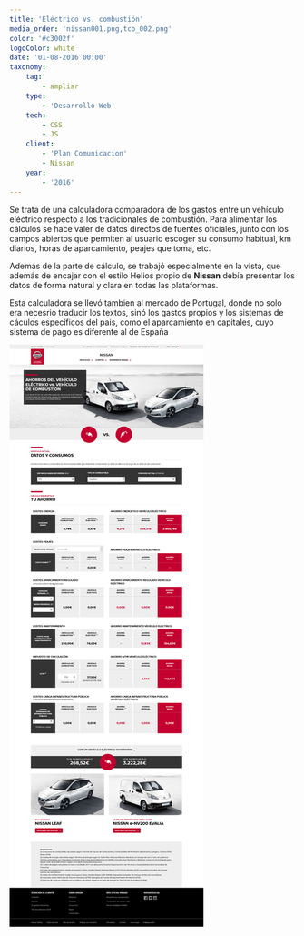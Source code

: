 ```yaml
---
title: 'Eléctrico vs. combustión'
media_order: 'nissan001.png,tco_002.png'
color: '#c3002f'
logoColor: white
date: '01-08-2016 00:00'
taxonomy:
    tag:
        - ampliar
    type:
        - 'Desarrollo Web'
    tech:
        - CSS
        - JS
    client:
        - 'Plan Comunicacion'
        - Nissan
    year:
        - '2016'
---
```


Se trata de una calculadora comparadora de los gastos entre un vehículo eléctrico respecto a los tradicionales de combustión. Para alimentar los cálculos se hace valer de datos directos de fuentes oficiales, junto con los campos abiertos que permiten al usuario escoger su consumo habitual, km diarios, horas de aparcamiento, peajes que toma, etc.

Además de la parte de cálculo, se trabajó especialmente en la vista, que además de encajar con el estilo Helios propio de **Nissan** debía presentar los datos de forma natural y clara en todas las plataformas.

Esta calculadora se llevó tambien al mercado de Portugal, donde no solo era necesrio traducir los textos, sinó los gastos propios y los sistemas de cáculos específicos del pais, como el aparcamiento en capitales, cuyo sistema de pago es diferente al de España

![Vista completa del comparador](tco_002.png)